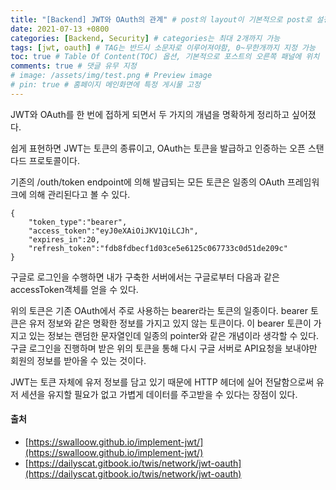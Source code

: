 ```yaml
---
title: "[Backend] JWT와 OAuth의 관계" # post의 layout이 기본적으로 post로 설정되어있어서 Front Matter에 따로 layout변수를 만들어 주지 않아도 됨
date: 2021-07-13 +0800
categories: [Backend, Security] # categories는 최대 2개까지 가능
tags: [jwt, oauth] # TAG는 반드시 소문자로 이루어져야함, 0~무한개까지 지정 가능
toc: true # Table Of Content(TOC) 옵션, 기본적으로 포스트의 오른쪽 패널에 위치
comments: true # 댓글 유무 지정
# image: /assets/img/test.png # Preview image
# pin: true # 홈페이지 메인화면에 특정 게시물 고정
---
```


JWT와 OAuth를 한 번에 접하게 되면서 두 가지의 개념을 명확하게 정리하고 싶어졌다.

쉽게 표현하면 JWT는 토큰의 종류이고, OAuth는 토큰을 발급하고 인증하는 오픈 스탠다드 프로토콜이다. 

기존의 /outh/token endpoint에 의해 발급되는 모든 토큰은 일종의 OAuth 프레임워크에 의해 관리된다고 볼 수 있다.

~~~
{
	"token_type":"bearer",
	"access_token":"eyJ0eXAiOiJKV1QiLCJh",
	"expires_in":20,
	"refresh_token":"fdb8fdbecf1d03ce5e6125c067733c0d51de209c"
}
~~~

구글로 로그인을 수행하면 내가 구축한 서버에서는 구글로부터 다음과 같은 accessToken객체를 얻을 수 있다. 

위의 토큰은 기존 OAuth에서 주로 사용하는 bearer라는 토큰의 일종이다. bearer 토큰은 유저 정보와 같은 명확한 정보를 가지고 있지 않는 토큰이다. 이 bearer 토큰이 가지고 있는 정보는 랜덤한 문자열인데 일종의 pointer와 같은 개념이라 생각할 수 있다. 구글 로그인을 진행하며 받은 위의 토큰을 통해 다시 구글 서버로 API요청을 보내야만 회원의 정보를 받아올 수 있는 것이다.

JWT는 토큰 자체에 유저 정보를 담고 있기 때문에 HTTP 헤더에 실어 전달함으로써 유저 세션을 유지할 필요가 없고 가볍게 데이터를 주고받을 수 있다는 장점이 있다.

#### 출처
- [https://swalloow.github.io/implement-jwt/](https://swalloow.github.io/implement-jwt/)
- [https://dailyscat.gitbook.io/twis/network/jwt-oauth](https://dailyscat.gitbook.io/twis/network/jwt-oauth)